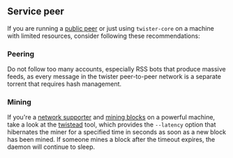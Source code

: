## Service peer

If you are running a [public peer](Support-the-network#become-a-public-peer) or just using `twister-core` on a machine with limited resources, consider following these recommendations:

### Peering

Do not follow too many accounts, especially RSS bots that produce massive feeds, as every message in the twister peer-to-peer network is a separate torrent that requires hash management.

### Mining

If you're a [network supporter](Support-the-network) and [mining blocks](Support-the-network#mine-blocks) on a powerful machine, take a look at the [twistead](https://github.com/twisterarmy/twisterad) tool, which provides the `--latency` option that hibernates the miner for a specified time in seconds as soon as a new block has been mined. If someone mines a block after the timeout expires, the daemon will continue to sleep.